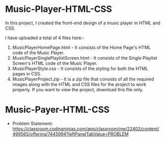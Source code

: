 # Music-Player-HTML-CSS
In this project, I created the front-end design of a music player in HTML and CSS.

I have uploaded a total of 4 files here:-

   1. MusicPlayerHomePage.html - It consists of the Home Page's HTML code of the Music Player.
   2. MusicPlayerSinglePlaylistScreen.html - It consists of the Single Playlist Screen's HTML code of the Music Player.
   3. MusicPlayerStyle.css - It consists of the styling for both the HTML pages in CSS.
   4. MusicPlayerProject.zip - It is a zip file that consists of all the required images along with the HTML and CSS files for the project to work properly. If you want to view the project, download this file only.
# Music-Payer-HTML-CSS
  - Problem Statement: https://classroom.codingninjas.com/app/classroom/me/22402/content/499565/offering/7445994?leftPanelTabValue=PROBLEM

